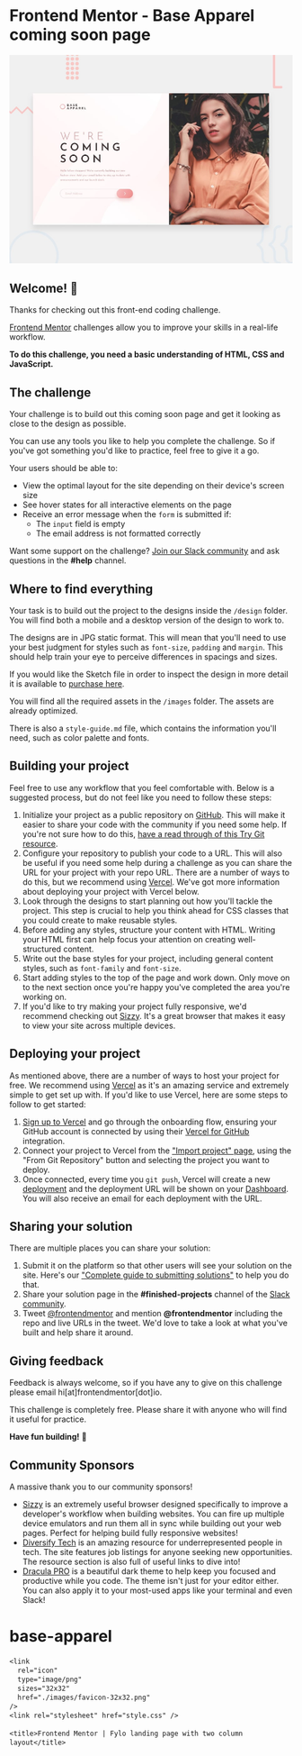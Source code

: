 # Frontend Mentor - Base Apparel coming soon page

![Design preview for the Base Apparel coming soon page coding challenge](./design/desktop-preview.jpg)

## Welcome! 👋

Thanks for checking out this front-end coding challenge.

[Frontend Mentor](https://www.frontendmentor.io) challenges allow you to improve your skills in a real-life workflow.

**To do this challenge, you need a basic understanding of HTML, CSS and JavaScript.**

## The challenge

Your challenge is to build out this coming soon page and get it looking as close to the design as possible.

You can use any tools you like to help you complete the challenge. So if you've got something you'd like to practice, feel free to give it a go.

Your users should be able to:

- View the optimal layout for the site depending on their device's screen size
- See hover states for all interactive elements on the page
- Receive an error message when the `form` is submitted if:
  - The `input` field is empty
  - The email address is not formatted correctly

Want some support on the challenge? [Join our Slack community](https://www.frontendmentor.io/slack) and ask questions in the **#help** channel.

## Where to find everything

Your task is to build out the project to the designs inside the `/design` folder. You will find both a mobile and a desktop version of the design to work to. 

The designs are in JPG static format. This will mean that you'll need to use your best judgment for styles such as `font-size`, `padding` and `margin`. This should help train your eye to perceive differences in spacings and sizes.

If you would like the Sketch file in order to inspect the design in more detail it is available to [purchase here](https://bmc.xyz/l/Pn38ZJp61).

You will find all the required assets in the `/images` folder. The assets are already optimized.

There is also a `style-guide.md` file, which contains the information you'll need, such as color palette and fonts.

## Building your project

Feel free to use any workflow that you feel comfortable with. Below is a suggested process, but do not feel like you need to follow these steps:

1. Initialize your project as a public repository on [GitHub](https://github.com/). This will make it easier to share your code with the community if you need some help. If you're not sure how to do this, [have a read through of this Try Git resource](https://try.github.io/).
2. Configure your repository to publish your code to a URL. This will also be useful if you need some help during a challenge as you can share the URL for your project with your repo URL. There are a number of ways to do this, but we recommend using [Vercel](https://bit.ly/fem-vercel). We've got more information about deploying your project with Vercel below.
3. Look through the designs to start planning out how you'll tackle the project. This step is crucial to help you think ahead for CSS classes that you could create to make reusable styles.
4. Before adding any styles, structure your content with HTML. Writing your HTML first can help focus your attention on creating well-structured content.
5. Write out the base styles for your project, including general content styles, such as `font-family` and `font-size`.
6. Start adding styles to the top of the page and work down. Only move on to the next section once you're happy you've completed the area you're working on.
7. If you'd like to try making your project fully responsive, we'd recommend checking out [Sizzy](https://bit.ly/fm-sizzy). It's a great browser that makes it easy to view your site across multiple devices.

## Deploying your project

As mentioned above, there are a number of ways to host your project for free. We recommend using [Vercel](https://bit.ly/fem-vercel) as it's an amazing service and extremely simple to get set up with. If you'd like to use Vercel, here are some steps to follow to get started:

1. [Sign up to Vercel](https://bit.ly/fem-vercel-signup) and go through the onboarding flow, ensuring your GitHub account is connected by using their [Vercel for GitHub](https://vercel.com/docs/v2/git-integrations/vercel-for-github) integration.
2. Connect your project to Vercel from the ["Import project" page](https://vercel.com/import), using the "From Git Repository" button and selecting the project you want to deploy.
3. Once connected, every time you `git push`, Vercel will create a new [deployment](https://vercel.com/docs/v2/platform/deployments) and the deployment URL will be shown on your [Dashboard](https://vercel.com/dashboard). You will also receive an email for each deployment with the URL.

## Sharing your solution

There are multiple places you can share your solution:

1. Submit it on the platform so that other users will see your solution on the site. Here's our ["Complete guide to submitting solutions"](https://medium.com/frontend-mentor/a-complete-guide-to-submitting-solutions-on-frontend-mentor-ac6384162248) to help you do that.
2. Share your solution page in the **#finished-projects** channel of the [Slack community](https://www.frontendmentor.io/slack).
3. Tweet [@frontendmentor](https://twitter.com/frontendmentor) and mention **@frontendmentor** including the repo and live URLs in the tweet. We'd love to take a look at what you've built and help share it around.

## Giving feedback

Feedback is always welcome, so if you have any to give on this challenge please email hi[at]frontendmentor[dot]io.

This challenge is completely free. Please share it with anyone who will find it useful for practice.

**Have fun building!** 🚀

## Community Sponsors

A massive thank you to our community sponsors!

- [Sizzy](https://bit.ly/fm-sizzy) is an extremely useful browser designed specifically to improve a developer's workflow when building websites. You can fire up multiple device emulators and run them all in sync while building out your web pages. Perfect for helping build fully responsive websites!
- [Diversify Tech](https://bit.ly/fem-diversify-tech) is an amazing resource for underrepresented people in tech. The site features job listings for anyone seeking new opportunities. The resource section is also full of useful links to dive into!
- [Dracula PRO](https://bit.ly/fem-dracula) is a beautiful dark theme to help keep you focused and productive while you code. The theme isn't just for your editor either. You can also apply it to your most-used apps like your terminal and even Slack!
# base-apparel




<!DOCTYPE html>
<html lang="en">
  <head>
    <meta charset="UTF-8" />
    <meta name="viewport" content="width=device-width, initial-scale=1.0" />
    <!-- displays site properly based on user's device -->

    <link
      rel="icon"
      type="image/png"
      sizes="32x32"
      href="./images/favicon-32x32.png"
    />
    <link rel="stylesheet" href="style.css" />

    <title>Frontend Mentor | Fylo landing page with two column layout</title>
  </head>
  <body>
    <!-- 
    
    Get Started For Free Phone: +1-543-123-4567
    example@fylo.com About Us Jobs Press Blog Contact Us Terms Privacy -->
    <div class="container">
      <nav class="navbar sticky">
        <figure class="logo">
          <a href="#"><img src="images/logo.svg" alt="Fylo logo" /></a>
        </figure>
        <div class="menu">
          <a href="#">Features</a>
          <a href="#">Team</a>
          <a href="#">Sign In</a>
        </div>
      </nav>

      <div class="content">
        <div class="left-content">
          <h1>
            All your files in one secure <br />location, accessible anywhere.
          </h1>
          <p>
            Fylo stores your most important files in one secure location. Access
            <br />them wherever you need, share and collaborate with friends,
            family,<br />
            and co-workers.
          </p>
          <div class="input-form">
            <input
              type="email"
              name="email"
              placeholder="Enter your email"
              aria-label="Email input"
            />
            <button class="btn btn-blue">Get Started</button>
          </div>
        </div>
        <div class="right-content">
          <img src="images/illustration-1.svg" alt="Illustration 1" />
        </div>
      </div>

      <div class="content curve"></div>
      <div class="content content-shadow">
        <div class="left-content">
          <h1>Stay productive, wherever you are</h1>
          <p>
            Never let location be an issue when accessing your files. Fylo has
            you <br />covered for all of your file storage needs.
          </p>
          <p>
            Securely share files and folders with friends, family and colleagues
            for<br />
            live collaboration. No email attachments required!
          </p>
          <a href="#">
            See how Fylo works
            <img src="images/icon-arrow.svg" alt="Next" />
          </a>

          <div class="testimonial-card">
            <img src="images/icon-quotes.svg" alt="quotes" />
            <p>
              Fylo has improved our team productivity by <br />an order of
              magnitude. Since making the <br />switch our team has become a
              well-oiled<br />
              collaboration machine.
            </p>
            <div class="profile">
              <img
                src="images/avatar-testimonial.jpg"
                alt="avatar photo"
                class="avatar"
              />
              <div class="profile-data">
                <span class="profile-name">Kyle Burton</span>
                <span class="profile-company">Founder & CEO, Huddle</span>
              </div>
            </div>
          </div>
        </div>
        <div class="right-content">
          <img src="images/illustration-2.svg" alt="Illustration 1" />
        </div>
      </div>

      <div class="content early-access">
        <div class="left-content">
          <h1>Get early access today</h1>
          <p>
            It only takes a minute to sign up and our free starter tier is<br />
            extremely generous. If you have any questions, our support team<br />
            would be happy to help you.
          </p>
        </div>
        <div class="right-content">
          <div class="input-form">
            <input
              type="email"
              name="email"
              placeholder="Enter your email"
              aria-label="Email input"
            />
            <button class="btn btn-blue">Get Started</button>
          </div>
        </div>
      </div>
    </div>

    <footer>
      <p class="attribution">
        Challenge by
        <a href="https://www.frontendmentor.io?ref=challenge" target="_blank"
          >Frontend Mentor</a
        >. Coded by <a href="#">NI1GHTMARE</a>.
      </p>
    </footer>
  </body>
</html>




@import url("https://fonts.googleapis.com/css2?family=Raleway:wght@400;700&display=swap");
@import url("https://fonts.googleapis.com/css2?family=Open+Sans&display=swap");

:root {
  --Very-Dark-Blue: hsl(243, 87%, 12%);
  --Desaturated-Blue: hsl(238, 22%, 44%);
  --Bright-Blue: hsl(224, 93%, 58%);
  --Moderate-Cyan: hsl(170, 45%, 43%);
  --Light-Grayish-Blue: hsl(240, 75%, 98%);
  --Light-Gray: hsl(0, 0%, 75%);
}

html,
body {
  margin: 0;
  padding: 0;
}

body {
  display: flex;
  flex-direction: column;
  font-weight: 400;
  font-family: "Open Sans", sans-serif;
  color: var(--Very-Dark-Blue);
}

.container {
  display: inherit;
  flex-direction: column;
  border: 2px dotted orange;
}

.navbar {
  display: flex;
  flex: 1;
  align-items: center;
  justify-content: space-between;
  padding: 2em 2em 1em 2em;
  /* border: 1px solid red; */
}

/* .logo {
  border: 1px solid red;
} */

.menu {
  font-family: "Raleway", sans-serif;
  margin-right: 1.5em;
  /* border: 1px solid red; */
}

.menu a {
  padding: 0 2em 0 2em;
  text-decoration: none;
  color: inherit;
  /* border: 1px solid blue; */
}

.content {
  display: flex;
  justify-content: space-between;
  flex-wrap: wrap;
  padding: 2em 4.5em 5em 4.5em;
  border: 1px solid fuchsia;
}

.left-content {
  display: inherit;
  flex-direction: column;
  justify-content: center;
  border: 1px solid blue;
}

.left-content > h1 {
  font-family: "Raleway", sans-serif;
  font-weight: 700;
  line-height: 1.5em;
  /* border: 1px solid darkcyan; */
}

h1, p {
  border: 1px solid lawngreen;
}

.left-content > a {
  display: flex;
  align-items: center;
  justify-content: space-between;
  color: var(--Moderate-Cyan);
  text-decoration-line: none;
  width: 10.5em;
  padding-bottom: 5px;
  border-bottom: 1px solid hsl(170, 45%, 43%);
}

.input-form {
  display: flex;
  justify-content: space-between;
  /* border: 1px solid darkcyan; */
}

.input-form > input {
  padding: 1em 2em;
  border-radius: 3px;
  width: 16em;
  border: 1px solid hsl(238, 22%, 44%);
}

.btn {
  font-family: "Raleway", sans-serif;
  width: 16em;
  border-radius: 3px;
  background-color: var(--Bright-Blue);
  color: white;
  border: none;
  box-shadow: 0px 3px 10px 1px hsl(0, 0%, 75%);
}

.right-content {
  display: flex;
  flex: 50%;
  justify-content: center;
  border: 1px solid darkcyan;
}

.right-content > img {
  max-width: 85%;
  margin: 70px auto;
  /* border: 1px solid red; */
}

.curve {
  background: url("images/bg-curve-desktop.svg") no-repeat;
  background-size: cover;
  background-position: center;
}

.content-shadow {
  /* background: url("images/bg-curve-desktop.svg") no-repeat; */
  background-color: var(--Light-Grayish-Blue);
  background-size: cover;
  background-position: center;
}

.testimonial-card {
  display: flex;
  flex-wrap: wrap;
  flex-direction: column;
  width: 70%;
  background-color: white;
  margin-top: 3em;
  border-radius: 5px;
  padding: 1.5em 2em;
  box-shadow: 0px 0px 10px 8px hsl(0, 0%, 75%, 0.3);
  /* border: 1px solid red; */
}

.testimonial-card > img {
  height: 1em;
  align-self: flex-start;
  /* border: 1px solid darkcyan; */
}

.profile {
  display: inherit;
  /* border: 1px solid darkcyan; */
}

.avatar {
  height: 2.5em;
  width: 2.5em;
  border-radius: 150px;
  margin-right: 20px;
  /* border: 1px solid red; */
}

.profile-data {
  font-family: "Raleway", sans-serif;
  display: flex;
  justify-content: space-between;
  height: 100%;
  flex-direction: column;
  /* border: 1px solid grey; */
}

.profile-name {
  font-weight: bold;
  /* border: 1px solid grey; */
}

.profile-company {
  font-size: 11px;
  /* border: 1px solid grey; */
}

.early-access {
  background-color: var(--Desaturated-Blue);
  color: white;
}


footer {
  padding: 5px;
  background-color: rgba(185, 182, 211, 0.4);
}

.attribution {
  font-size: 12px;
  text-align: center;
}

.attribution a {
  color: hsl(228, 45%, 44%);
}



